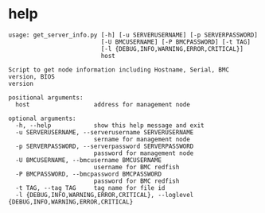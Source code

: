 # help
    usage: get_server_info.py [-h] [-u SERVERUSERNAME] [-p SERVERPASSWORD]
                              [-U BMCUSERNAME] [-P BMCPASSWORD] [-t TAG]
                              [-l {DEBUG,INFO,WARNING,ERROR,CRITICAL}]
                              host
    
    Script to get node information including Hostname, Serial, BMC version, BIOS
    version
    
    positional arguments:
      host                  address for management node
    
    optional arguments:
      -h, --help            show this help message and exit
      -u SERVERUSERNAME, --serverusername SERVERUSERNAME
                            sername for management node
      -p SERVERPASSWORD, --serverpassword SERVERPASSWORD
                            password for management node
      -U BMCUSERNAME, --bmcusername BMCUSERNAME
                            username for BMC redfish
      -P BMCPASSWORD, --bmcpassword BMCPASSWORD
                            password for BMC redfish
      -t TAG, --tag TAG     tag name for file id
      -l {DEBUG,INFO,WARNING,ERROR,CRITICAL}, --loglevel {DEBUG,INFO,WARNING,ERROR,CRITICAL}
